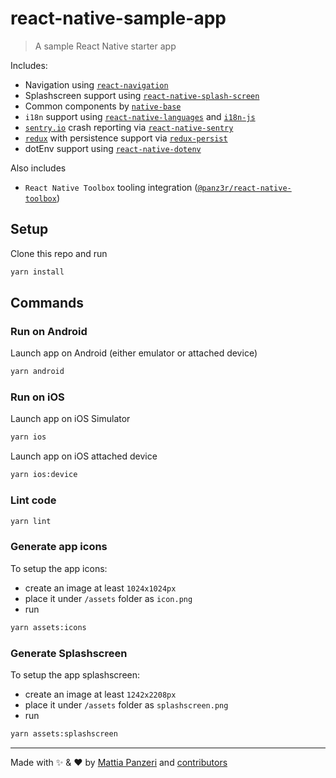 # react-native-sample-app

> A sample React Native starter app

Includes:

- Navigation using [`react-navigation`](https://reactnavigation.org)
- Splashscreen support using [`react-native-splash-screen`](https://github.com/crazycodeboy/react-native-splash-screen)
- Common components by [`native-base`](https://www.nativebase.io)
- `i18n` support using [`react-native-languages`](https://github.com/react-community/react-native-languages) and [`i18n-js`](https://github.com/fnando/i18n-js)
- [`sentry.io`](https://sentry.io/welcome/) crash reporting via [`react-native-sentry`](https://github.com/getsentry/react-native-sentry)
- [`redux`](https://redux.js.org) with persistence support via [`redux-persist`](https://github.com/rt2zz/redux-persist/)
- dotEnv support using [`react-native-dotenv`](https://github.com/zetachang/react-native-dotenv)

Also includes

- `React Native Toolbox` tooling integration ([`@panz3r/react-native-toolbox`](https://github.com/panz3r/react-native-toolbox))

## Setup

Clone this repo and run

```sh
yarn install
```

## Commands

### Run on Android

Launch app on Android (either emulator or attached device)

```sh
yarn android
```

### Run on iOS

Launch app on iOS Simulator

```sh
yarn ios
```

Launch app on iOS attached device

```sh
yarn ios:device
```

### Lint code

```sh
yarn lint
```

### Generate app icons

To setup the app icons:

- create an image at least `1024x1024px`
- place it under `/assets` folder as `icon.png`
- run

```sh
yarn assets:icons
```

### Generate Splashscreen

To setup the app splashscreen:

- create an image at least `1242x2208px`
- place it under `/assets` folder as `splashscreen.png`
- run

```sh
yarn assets:splashscreen
```

---

Made with :sparkles: & :heart: by [Mattia Panzeri](https://github.com/panz3r) and [contributors](https://github.com/panz3r/react-native-sample-app/graphs/contributors)
